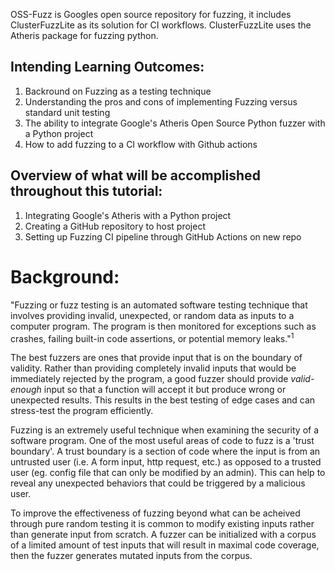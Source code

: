 OSS-Fuzz is Googles open source repository for fuzzing, it includes ClusterFuzzLite as its solution for CI workflows. ClusterFuzzLite uses the Atheris package for fuzzing python.

## Intending Learning Outcomes:
1. Backround on Fuzzing as a testing technique
2. Understanding the pros and cons of implementing Fuzzing versus standard unit testing
3. The ability to integrate Google's Atheris Open Source Python fuzzer with a Python project
4. How to add fuzzing to a CI workflow with Github actions

## Overview of what will be accomplished throughout this tutorial:

1. Integrating Google's Atheris with a Python project
2. Creating a GitHub repository to host project
3. Setting up Fuzzing CI pipeline through GitHub Actions on new repo

# Background:

"Fuzzing or fuzz testing is an automated software testing technique that involves providing invalid, unexpected, or random data as inputs to a computer program. The program is then monitored for exceptions such as crashes, failing built-in code assertions, or potential memory leaks."<sup>1</sup>

The best fuzzers are ones that provide input that is on the boundary of validity. Rather than providing completely invalid inputs that would be immediately rejected by the program, a good fuzzer should provide *valid-enough* input so that a function will accept it but produce wrong or unexpected results. This results in the best testing of edge cases and can stress-test the program efficiently.

Fuzzing is an extremely useful technique when examining the security of a software program. One of the most useful areas of code to fuzz is a 'trust boundary'. A trust boundary is a section of code where the input is from an untrusted user (i.e. A form input, http request, etc.) as opposed to a trusted user (eg. config file that can only be modified by an admin). This can help to reveal any unexpected behaviors that could be triggered by a malicious user.

To improve the effectiveness of fuzzing beyond what can be acheived through pure random testing it is common to modify existing inputs rather than generate input from scratch. A fuzzer can be initialized with a corpus of a limited amount of test inputs that will result in maximal code coverage, then the fuzzer generates mutated inputs from the corpus.
